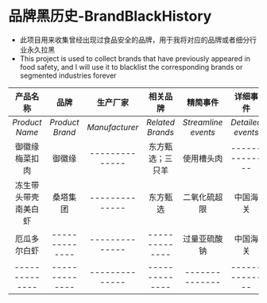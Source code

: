 # 品牌黑历史-BrandBlackHistory
- 此项目用来收集曾经出现过食品安全的品牌，用于我将对应的品牌或者细分行业永久拉黑
- This project is used to collect brands that have previously appeared in food safety, and I will use it to blacklist the corresponding brands or segmented industries forever

| 产品名称 | 品牌 | 生产厂家| 相关品牌 | 精简事件 | 详细事件 |
| :----------------------------: | :--------------: | :--------------: | :----------------------------: | :--------------: | :--------------: |
| *Product Name* | *Product Brand* | *Manufacturer* | *Related Brands* | *Streamline events* | *Detailed events* |
| 御徽缘梅菜扣肉 | 御徽缘 | -------------- | 东方甄选；三只羊 | 使用槽头肉 | -------------- |
| 冻生带头带壳南美白虾 | 桑塔集团 | -------------- | 东方甄选 | 二氧化硫超限 | 中国海关 |
| 厄瓜多尔白虾 | -------------- | -------------- | -------------- | 过量亚硫酸钠 | 中国海关 |
| -------------- | -------------- | -------------- | -------------- | -------------- | -------------- | 
